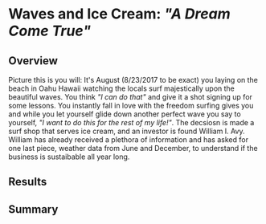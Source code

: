# Waves and Ice Cream: _"A Dream Come True"_

## Overview
Picture this is you will: It's August (8/23/2017 to be exact) you laying on the beach in Oahu Hawaii watching the locals surf majestically upon the beautiful waves. You think _"I can do that"_ and give it a shot signing up for some lessons. You instantly fall in love with the freedom surfing gives you and while you let yourself glide down another perfect wave you say to yourself, _"I want to do this for the rest of my life!"_. The decsiosn is made a surf shop that serves ice cream, and an investor is found William I. Avy. William has already received a plethora of information and has asked for one last piece, weather data from June and December, to understand if the business is sustaibable all year long.  

## Results

  







## Summary



